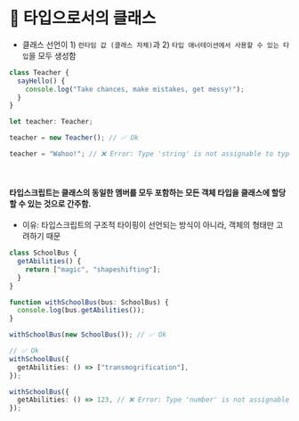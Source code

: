 # 📖 타입으로서의 클래스

- 클래스 선언이 1) `런타임 값 (클래스 자체)`과 2) `타입 애너테이션에서 사용할 수 있는 타입`을 모두 생성함

```ts
class Teacher {
  sayHello() {
    console.log("Take chances, make mistakes, get messy!");
  }
}

let teacher: Teacher;

teacher = new Teacher(); // ✅ Ok

teacher = "Wahoo!"; // ❌ Error: Type 'string' is not assignable to type 'Teacher'
```

<br />

#### 타입스크립트는 클래스의 동일한 멤버를 모두 포함하는 모든 객체 타입을 클래스에 할당할 수 있는 것으로 간주함.
- 이유: 타입스크립트의 구조적 타이핑이 선언되는 방식이 아니라, 객체의 형태만 고려하기 때문

```ts
class SchoolBus {
  getAbilities() {
    return ["magic", "shapeshifting"];
  }
}

function withSchoolBus(bus: SchoolBus) {
  console.log(bus.getAbilities());
}

withSchoolBus(new SchoolBus()); // ✅ Ok

// ✅ Ok
withSchoolBus({
  getAbilities: () => ["transmogrification"],
});

withSchoolBus({
  getAbilities: () => 123, // ❌ Error: Type 'number' is not assignable to type 'string[]'.
});
```